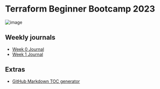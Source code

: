 # Terraform Beginner Bootcamp 2023

![image](https://github.com/Rewago3/terraform-beginner-bootcamp-2023/assets/123596308/29a55cd7-cde4-4b1a-8d1c-22cabf098527)


## Weekly journals

- [Week 0 Journal](journal/week0.md)
- [Week 1 Journal](journal/week1.md)

## Extras
- [GitHub Markdown TOC generator](https://ecotrust-canada.github.io/markdown-toc/)







